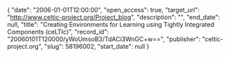 {
  "date": "2006-01-01T12:00:00", 
  "open_access": true, 
  "target_url": "http://www.celtic-project.org/Project_blog", 
  "description": "", 
  "end_date": null, 
  "title": "Creating Environments for Learning using Tightly Integrated Components (ceLTIc)", 
  "record_id": "20060101T120000/yWoUmsoB3/TdACi3WnGC+w==", 
  "publisher": "celtic-project.org", 
  "slug": 58196002, 
  "start_date": null
}

